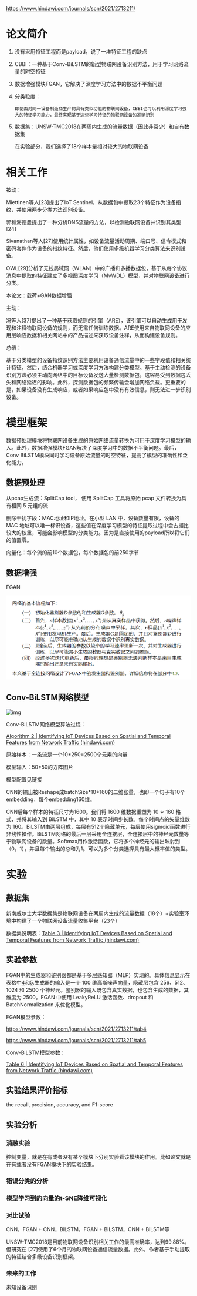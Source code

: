 https://www.hindawi.com/journals/scn/2021/2713211/

# 论文简介

1. 没有采用特征工程而是payload，说了一堆特征工程的缺点

2. CBBI：一种基于Conv-BiLSTM的新型物联网设备识别方法，用于学习网络流量的时空特征

3. 数据增强模块FGAN，它解决了深度学习方法中的数据不平衡问题

4. 分类粒度：

   ```
   即使面对同一设备制造商生产的具有类似功能的物联网设备，CBBI也可以利用深度学习强大的特征学习能力，最终实现基于这些学习特征的物联网设备的准确识别
   ```

5. 数据集：UNSW-TMC2018在两周内生成的流量数据（因此非常少）和自有数据集

   在实验部分，我们选择了18个样本量相对较大的物联网设备

# 相关工作

被动：

Miettinen等人[23]提出了IoT Sentinel，从数据包中提取23个特征作为设备指纹，并使用两步分类方法识别设备。

郭和海德曼提出了一种分析DNS流量的方法，以检测物联网设备并识别其类型[24]

Sivanathan等人[27]使用统计属性，如设备流量活动周期、端口号、信令模式和密码套件作为设备的指纹特征。然后，他们使用多级机器学习分类算法来识别设备。

OWL[29]分析了无线局域网（WLAN）中的广播和多播数据包，基于从每个协议消息中提取的特征建立了多视图深度学习（MvWDL）模型，并对物联网设备进行分类。

本论文：载荷+GAN数据增强

主动：

冯等人[37]提出了一种基于获取规则的引擎（ARE），该引擎可以自动生成用于发现和注释物联网设备的规则，而无需任何训练数据。ARE使用来自物联网设备的应用层响应数据和相关网站中的产品描述来获取设备注释，从而构建设备规则。

总结：

基于分类模型的设备指纹识别方法主要利用设备通信流量中的一些字段值和相关统计特征，然后，结合机器学习或深度学习方法构建分类模型。基于主动检测的设备识别方法必须主动向网络中的目标设备发送大量检测数据包，这容易受到数据包丢失和网络延迟的影响。此外，探测数据包的频繁传输会增加网络负载。更重要的是，如果设备没有生成响应，或者如果响应包中没有有效信息，则无法进一步识别设备。

# 模型框架

数据预处理模块将物联网设备生成的原始网络流量转换为可用于深度学习模型的输入。此外，数据增强模块FGAN解决了深度学习中的数据不平衡问题。最后，Conv BiLSTM模块同时学习设备原始流量的时空特征，提高了模型的准确性和泛化能力。

## 数据预处理

从pcap生成流：SplitCap tool， 使用 SplitCap 工具将原始 pcap 文件转换为具有相同 5 元组的流

删除干扰字段：MAC地址和IP地址。在小型 LAN 中，设备数量有限，设备的 MAC 地址可以唯一标识设备，这些值在深度学习模型的特征提取过程中会占据比较大的权重，可能会影响模型的分类能力。因为是直接使用的payload所以将它们的值置零。

向量化：每个流的前10个数据包，每个数据包的前250字节

## 数据增强

FGAN

![](微信截图_20220722173434.png)

## Conv-BiLSTM网络模型

![img](https://static-02.hindawi.com/articles/scn/volume-2021/2713211/figures/2713211.fig.005.svgz)

Conv-BiLSTM网络模型算法过程：

[Algorithm 2 | Identifying IoT Devices Based on Spatial and Temporal Features from Network Traffic (hindawi.com)](https://www.hindawi.com/journals/scn/2021/2713211/alg2/)

原始样本：一条流是一个10*250=2500个元素的向量

模型输入：50*50的方阵图片

模型配置见链接

CNN的输出被Reshape成batchSize\*10\*160的二维张量，也即一个句子有10个embedding，每个embedding160维。

CNN后每个样本的特征尺寸为1600。我们将 1600 维数据重塑为 10 ∗ 160 格式，并将其输入到 BiLSTM 中，其中 10 表示时间步长数。每个时间点的矢量维数为 160。BiLSTM由两层组成，每层有512个隐藏单元，每层使用sigmoid函数进行非线性操作。BiLSTM网络的最后一层采用全连接层，全连接层中的神经元数量等于物联网设备的数量。Softmax用作激活函数，它将多个神经元的输出映射到（0，1），并且每个输出的总和为1。可以为多个分类选择具有最大概率值的类型。

# 实验

## 数据集

新南威尔士大学数据集是物联网设备在两周内生成的流量数据（18个）+实验室环境中构建了一个物联网设备流量收集平台（23个）

数据集说明表：[Table 3 | Identifying IoT Devices Based on Spatial and Temporal Features from Network Traffic (hindawi.com)](https://www.hindawi.com/journals/scn/2021/2713211/tab3/)

## 实验参数

FGAN中的生成器和鉴别器都是基于多层感知器（MLP）实现的。具体信息显示在表格中[4](https://www.hindawi.com/journals/scn/2021/2713211/tab4/)和[5](https://www.hindawi.com/journals/scn/2021/2713211/tab5/).生成器的输入是一个 100 维高斯噪声向量，隐藏层包含 256、512、1024 和 2500 个神经元。鉴别器的输入既包含真实数据，也包含生成的数据，其维度为 2500。FGAN 中使用 LeakyReLU 激活函数、dropout 和 BatchNormalization 来优化模型。

FGAN模型参数：

https://www.hindawi.com/journals/scn/2021/2713211/tab4

https://www.hindawi.com/journals/scn/2021/2713211/tab5

Conv-BiLSTM模型参数：

[Table 6 | Identifying IoT Devices Based on Spatial and Temporal Features from Network Traffic (hindawi.com)](https://www.hindawi.com/journals/scn/2021/2713211/tab6/)

## 实验结果评价指标

 the recall, precision, accuracy, and F1-score

## 实验分析

### 消融实验

控制变量，就是在有或者没有某个模块下分别实验看该模块的作用。比如论文就是在有或者没有FGAN模块下的实验结果。

### 错误分类的分析

### 模型学习到的向量的t-SNE降维可视化

### 对比试验

CNN，FGAN + CNN，BiLSTM，FGAN + BiLSTM，CNN + BiLSTM等

UNSW-TMC2018是目前物联网设备识别相关工作的最高准确率，达到99.88%。但研究在 [27]使用了6个月的物联网设备通信流量数据。此外，作者基于手动提取的特征结合多级设备识别框架。

### 未来的工作

未知设备识别
